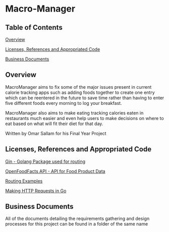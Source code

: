 # Macro-Manager 

## Table of Contents

[Overview](#Overview)

[Licenses, References and Appropriated Code](#Licenses)

[Business Documents](#BusinessDocs)

## Overview <a name="Overview"></a>

MacroManager aims to fix some of the major issues present in current calorie tracking apps such as adding foods together to create one entry which can be reentered in the future to save time rather than having to enter five different foods every morning to log your breakfast.

MacroManager also aims to make eating tracking calories eaten in restaurants much easier and even help users to make decisions on where to eat based on what will fit their diet for that day.

Written by Omar Sallam for his Final Year Project

## Licenses, References and Appropriated Code <a name="Licenses"></a>

[Gin - Golang Package used for routing](https://github.com/gin-gonic/gin/blob/master/LICENSE)

[OpenFoodFacts API - API for Food Product Data](https://opendatacommons.org/licenses/odbl/1.0/)

[Routing Examples](https://semaphoreci.com/community/tutorials/building-go-web-applications-and-microservices-using-gin)

[Making HTTP Requests in Go](https://blog.logrocket.com/making-http-requests-in-go/)

## Business Documents <a name="BusinessDocs"></a>
All of the documents detailing the requirements gathering and design processes for this project can be found in a folder of the same name
